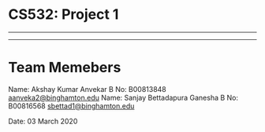 # CS532: Project 1


-----------------------------------------------------------------------
-----------------------------------------------------------------------
# Team Memebers
                                    
                                   
Name: Akshay Kumar Anvekar
B No: B00813848
aanveka2@binghamton.edu
Name: Sanjay Bettadapura Ganesha
B No: B00816568
sbettad1@binghamton.edu

Date: 03 March 2020


